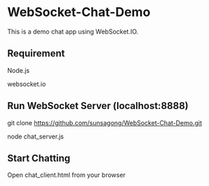 # WebSocket-Chat-Demo

This is a demo chat app using WebSocket.IO.


Requirement
-----------
Node.js

websocket.io


Run WebSocket Server (localhost:8888)
---------------
git clone https://github.com/sunsagong/WebSocket-Chat-Demo.git

node chat_server.js


Start Chatting
---------------
Open chat_client.html from your browser
